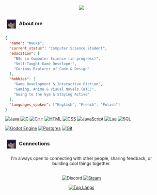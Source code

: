 <div align="center">
  <img src="https://readme-typing-svg.demolab.com?font=Fira+Code&duration=2500&pause=400&color=F7CF18&center=true&multiline=true&repeat=false&width=700&height=100&lines=Hello%2C+I'm+Nyuke+%E2%98%A2;I'm+a+CS+student+who+loves+turning+cool+ideas+into+code.;I'm+currently+exploring+game+development+and+UI+design.">
</div>

### <img src="assets/rotatingcube.gif" width="42px" align="absmiddle" /> About me

```json
{
  "name": "Nyuke",
  "current_status": "Computer Science Student",
  "education": [
    "BSc in Computer Science (in progress)",
    "Self-Taught Game Developer",
    "Curious Explorer of Code & Design"
  ],
  "hobbies": [
    "Game Development & Interactive Fiction",
    "Gaming, Anime & Visual Novels (WTC)",
    "Going to the Gym & Staying Active"
  ],
  "languages_spoken": ["English", "French", "Polish"]
}
```

[![Java](https://img.shields.io/badge/Java-%23ED8B00.svg?logo=openjdk&logoColor=white)](#) [![C](https://img.shields.io/badge/C-00599C?logo=c&logoColor=white)](#) [![C++](https://img.shields.io/badge/C++-%2300599C.svg?logo=c%2B%2B&logoColor=white)](#) [![HTML](https://img.shields.io/badge/HTML-%23E34F26.svg?logo=html5&logoColor=white)](#) [![CSS](https://img.shields.io/badge/CSS-639?logo=css&logoColor=fff)](#) [![JavaScript](https://img.shields.io/badge/JavaScript-F7DF1E?logo=javascript&logoColor=000)](#) [![Lua](https://img.shields.io/badge/Lua-%232C2D72.svg?logo=lua&logoColor=white)](#) ![SQL](https://img.shields.io/badge/SQL-4169E1?logo=postgresql&logoColor=white)

[![Godot Engine](https://img.shields.io/badge/Godot-%23FFFFFF.svg?logo=godot-engine)](#) [![Postgres](https://img.shields.io/badge/Postgres-%23316192.svg?logo=postgresql&logoColor=white)](#) [![Git](https://img.shields.io/badge/Git-F05032?logo=git&logoColor=fff)](#)

### <img src="assets/rotatingcube.gif" width="42px" align="absmiddle" /> Connections

<div align="center">
  I'm always open to connecting with other people, sharing feedback, or building cool things together.
  <br><br>

  ![Discord](https://img.shields.io/badge/Discord-uranyuke235-5865F2?logo=discord&logoColor=white&style=for-the-badge)
  [![Steam](https://img.shields.io/badge/Steam-uranyuke235-171a21?logo=steam&logoColor=white&style=for-the-badge)](https://steamcommunity.com/id/uranyuke235/)
</div>


<div align="center">

[![Top Langs](https://github-readme-stats.vercel.app/api/top-langs/?username=UranyukeDev&include_all_commits=true&hide_border=false&count_private=true&show_icons=true&theme=dark&title_color=fcba05&text_color=f7c600)](https://github.com/UranyukeDev/github-readme-stats)
</div>